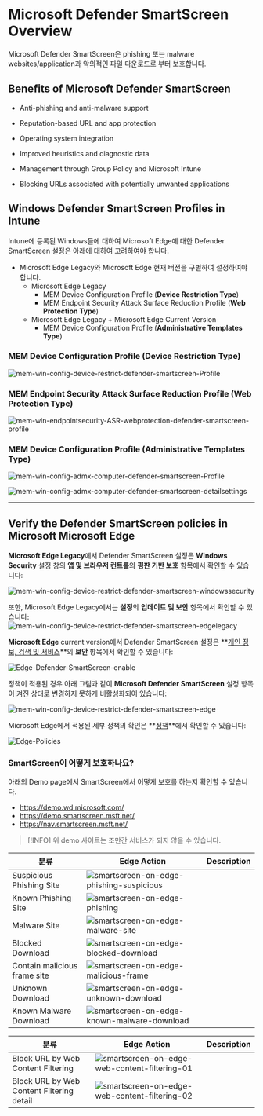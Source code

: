 ﻿
# Microsoft Defender SmartScreen Overview

Microsoft Defender SmartScreen은 phishing 또는 malware websites/application과 악의적인 파일 다운로드로 부터 보호합니다.

## Benefits of Microsoft Defender SmartScreen

- Anti-phishing and anti-malware support

- Reputation-based URL and app protection

- Operating system integration

- Improved heuristics and diagnostic data

- Management through Group Policy and Microsoft Intune

- Blocking URLs associated with potentially unwanted applications

## Windows Defender SmartScreen Profiles in Intune

Intune에 등록된 Windows들에 대하여 Microsoft Edge에 대한 Defender SmartScreen 설정은 아래에 대하여 고려하여야 합니다.

- Microsoft Edge Legacy와 Microsoft Edge 현재 버전을 구별하여 설정하여야 합니다.
    - Microsoft Edge Legacy
        - MEM Device Configuration Profile (**Device Restriction Type**)
        - MEM Endpoint Security Attack Surface Reduction Profile (**Web Protection Type**)
    - Microsoft Edge Legacy + Microsoft Edge Current Version
        - MEM Device Configuration Profile (**Administrative Templates Type**)

### MEM Device Configuration Profile (**Device Restriction Type**)

![mem-win-config-device-restrict-defender-smartscreen-Profile](https://github.com/kj-park/tech/blob/main/Microsoft365/Security/.media/mem-win-config-device-restrict-defender-smartscreen-Profile.png?raw=true)


### MEM Endpoint Security Attack Surface Reduction Profile (**Web Protection Type**)

![mem-win-endpointsecurity-ASR-webprotection-defender-smartscreen-profile](https://github.com/kj-park/tech/blob/main/Microsoft365/Security/.media/mem-win-endpointsecurity-ASR-webprotection-defender-smartscreen-profile.png?raw=true)


### MEM Device Configuration Profile (**Administrative Templates Type**)

![mem-win-config-admx-computer-defender-smartscreen-Profile](https://github.com/kj-park/tech/blob/main/Microsoft365/Security/.media/mem-win-config-admx-computer-defender-smartscreen-Profile.png?raw=true)

![mem-win-config-admx-computer-defender-smartscreen-detailsettings](https://github.com/kj-park/tech/blob/main/Microsoft365/Security/.media/mem-win-config-admx-computer-defender-smartscreen-detailsettings.png?raw=true)

---

## Verify the Defender SmartScreen policies in Microsoft Microsoft Edge

**Microsoft Edge Legacy**에서 Defender SmartScreen 설정은 **Windows Security** 설정 창의 **앱 및 브라우저 컨트롤**의 **평판 기반 보호** 항목에서 확인할 수 있습니다:

![mem-win-config-device-restrict-defender-smartscreen-windowssecurity](https://github.com/kj-park/tech/blob/main/Microsoft365/Security/.media/mem-win-config-device-restrict-defender-smartscreen-windowssecurity.png?raw=true)

또한, Microsoft Edge Legacy에서는 **설정**의 **업데이트 및 보안** 항목에서 확인할 수 있습니다:
![mem-win-config-device-restrict-defender-smartscreen-edgelegacy](https://github.com/kj-park/tech/blob/main/Microsoft365/Security/.media/mem-win-config-device-restrict-defender-smartscreen-edgelegacy.png?raw=true)

**Microsoft Edge** current version에서 Defender SmartScreen 설정은 **[개인 정보, 검색 및 서비스](edge://settings/privacy)**의 **보안** 항목에서 확인할 수 있습니다:

![Edge-Defender-SmartScreen-enable](https://github.com/kj-park/tech/blob/main/Microsoft365/Security/.media/Edge-Defender-SmartScreen-enable.png?raw=true)

정책이 적용된 경우 아래 그림과 같이 **Microsoft Defender SmartScreen** 설정 항목이 켜진 상태로 변경하지 못하게 비활성화되어 있습니다:

![mem-win-config-device-restrict-defender-smartscreen-edge](https://github.com/kj-park/tech/blob/main/Microsoft365/Security/.media/mem-win-config-device-restrict-defender-smartscreen-edge.png?raw=true)

Microsoft Edge에서 적용된 세부 정책의 확인은 **[정책](edge://policy/)**에서 확인할 수 있습니다:

![Edge-Policies](https://github.com/kj-park/tech/blob/main/Microsoft365/Security/.media/Edge-Policies.png?raw=true)

### SmartScreen이 어떻게 보호하나요?

아래의 Demo page에서 SmartScreen에서 어떻게 보호를 하는지 확인할 수 있습니다.

- https://demo.wd.microsoft.com/
- https://demo.smartscreen.msft.net/
- https://nav.smartscreen.msft.net/

> [!INFO] 
> 위 demo 사이트는 조만간 서비스가 되지 않을 수 있습니다.

| 분류 | Edge Action | Description |
|--|--|--|
| Suspicious Phishing Site | ![smartscreen-on-edge-phishing-suspicious](https://github.com/kj-park/tech/blob/main/Microsoft365/Security/.media/smartscreen-on-edge-phishing-suspicious.png?raw=true) |  |
| Known Phishing Site  | ![smartscreen-on-edge-phishing](https://github.com/kj-park/tech/blob/main/Microsoft365/Security/.media/smartscreen-on-edge-phishing.png?raw=true) |  |
| Malware Site | ![smartscreen-on-edge-malware-site](https://github.com/kj-park/tech/blob/main/Microsoft365/Security/.media/smartscreen-on-edge-malware-site.png?raw=true) |  |
| Blocked Download | ![smartscreen-on-edge-blocked-download](https://github.com/kj-park/tech/blob/main/Microsoft365/Security/.media/smartscreen-on-edge-blocked-download.png?raw=true) |  |
| Contain malicious frame site | ![smartscreen-on-edge-malicious-frame](https://github.com/kj-park/tech/blob/main/Microsoft365/Security/.media/smartscreen-on-edge-malicious-frame.png?raw=true) |  |
| Unknown Download | ![smartscreen-on-edge-unknown-download](https://github.com/kj-park/tech/blob/main/Microsoft365/Security/.media/smartscreen-on-edge-unknown-download.png?raw=true) |  |
| Known Malware Download | ![smartscreen-on-edge-known-malware-download](https://github.com/kj-park/tech/blob/main/Microsoft365/Security/.media/smartscreen-on-edge-known-malware-download.png?raw=true) |  |

| 분류 | Edge Action | Description |
|--|--|--|
| Block URL by Web Content Filtering | ![smartscreen-on-edge-web-content-filtering-01](https://github.com/kj-park/tech/blob/main/Microsoft365/Security/.media/smartscreen-on-edge-web-content-filtering-01.png?raw=true) |  |
| Block URL by Web Content Filtering detail | ![smartscreen-on-edge-web-content-filtering-02](https://github.com/kj-park/tech/blob/main/Microsoft365/Security/.media/smartscreen-on-edge-web-content-filtering-02.png?raw=true) |  |
